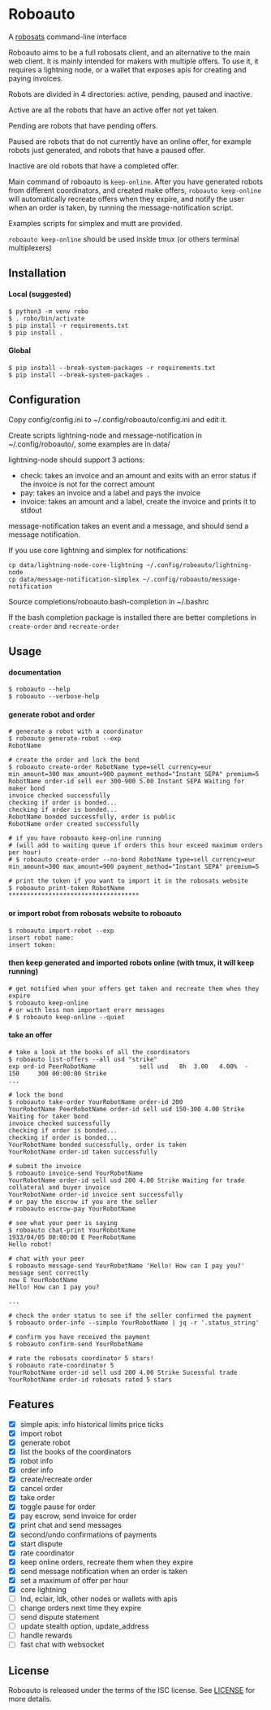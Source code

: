 # Roboauto

A [robosats](https://github.com/RoboSats/robosats) command-line interface

Roboauto aims to be a full robosats client, and an alternative to the main
web client. It is mainly intended for makers with multiple offers. To
use it, it requires a lightning node, or a wallet that exposes apis for
creating and paying invoices.

Robots are divided in 4 directories: active, pending, paused and inactive.

Active are all the robots that have an active offer not yet taken.

Pending are robots that have pending offers.

Paused are robots that do not currently have an online offer, for example
robots just generated, and robots that have a paused offer.

Inactive are old robots that have a completed offer.

Main command of roboauto is `keep-online`. After you have generated
robots from different coordinators, and created make offers, `roboauto
keep-online` will automatically recreate offers when they expire, and
notify the user when an order is taken, by running the message-notification
script.

Examples scripts for simplex and mutt are provided.

`roboauto keep-online` should be used inside tmux
(or others terminal multiplexers)

## Installation

#### Local (suggested)
```
$ python3 -m venv robo
$ . robo/bin/activate
$ pip install -r requirements.txt
$ pip install .
```

#### Global
```
$ pip install --break-system-packages -r requirements.txt
$ pip install --break-system-packages .
```

## Configuration

Copy config/config.ini to ~/.config/roboauto/config.ini and edit it.

Create scripts lightning-node and message-notification in
~/.config/roboauto/, some examples are in data/

lightning-node should support 3 actions:
* check: takes an invoice and an amount and exits with an error status
  if the invoice is not for the correct amount
* pay: takes an invoice and a label and pays the invoice
* invoice: takes an amount and a label, create the invoice and prints it
  to stdout

message-notification takes an event and a message, and should send a
message notification.

If you use core lightning and simplex for notifications:
```
cp data/lightning-node-core-lightning ~/.config/roboauto/lightning-node
cp data/message-notification-simplex ~/.config/roboauto/message-notification
```

Source completions/roboauto.bash-completion in ~/.bashrc

If the bash completion package is installed there are better completions in
`create-order` and `recreate-order`

## Usage

#### documentation
```
$ roboauto --help
$ roboauto --verbose-help
```

#### generate robot and order
```
# generate a robot with a coordinator
$ roboauto generate-robot --exp
RobotName

# create the order and lock the bond
$ roboauto create-order RobotName type=sell currency=eur min_amount=300 max_amount=900 payment_method="Instant SEPA" premium=5
RobotName order-id sell eur 300-900 5.00 Instant SEPA Waiting for maker bond
invoice checked successfully
checking if order is bonded...
checking if order is bonded...
RobotName bonded successfully, order is public
RobotName order created successfully

# if you have roboauto keep-online running
# (will add to waiting queue if orders this hour exceed maximum orders per hour)
# $ roboauto create-order --no-bond RobotName type=sell currency=eur min_amount=300 max_amount=900 payment_method="Instant SEPA" premium=5

# print the token if you want to import it in the robosats website
$ roboauto print-token RobotName
************************************
```

#### or import robot from robosats website to roboauto
```
$ roboauto import-robot --exp
insert robot name:
insert token:
```

#### then keep generated and imported robots online (with tmux, it will keep running)
```
# get notified when your offers get taken and recreate them when they expire
$ roboauto keep-online
# or with less non important erorr messages
# $ roboauto keep-online --quiet
```

#### take an offer
```
# take a look at the books of all the coordinators
$ roboauto list-offers --all usd "strike"
exp ord-id PeerRobotName            sell usd   8h  3.00   4.00%  -      150     300 00:00:00 Strike
...

# lock the bond
$ roboauto take-order YourRobotName order-id 200
YourRobotName PeerRobotName order-id sell usd 150-300 4.00 Strike Waiting for taker bond
invoice checked successfully
checking if order is bonded...
checking if order is bonded...
YourRobotName bonded successfully, order is taken
YourRobotName order-id taken successfully

# submit the invoice
$ roboauto invoice-send YourRobotName
YourRobotName order-id sell usd 200 4.00 Strike Waiting for trade collateral and buyer invoice
YourRobotName order-id invoice sent successfully
# or pay the escrow if you are the seller
# roboauto escrow-pay YourRobotName

# see what your peer is saying
$ roboauto chat-print YourRobotName
1933/04/05 00:00:00 E PeerRobotName
Hello robot!

# chat with your peer
$ roboauto message-send YourRobotName 'Hello! How can I pay you?'
message sent correctly
now E YourRobotName
Hello! How can I pay you?

...

# check the order status to see if the seller confirmed the payment
$ roboauto order-info --simple YourRobotName | jq -r '.status_string'

# confirm you have received the payment
$ roboauto confirm-send YourRobotName

# rate the robosats coordinator 5 stars!
$ roboauto rate-coordinator 5
YourRobotName order-id sell usd 200 4.00 Strike Sucessful trade
YourRobotName order-id robosats rated 5 stars
```

## Features

- [X] simple apis: info historical limits price ticks
- [X] import robot
- [X] generate robot
- [X] list the books of the coordinators
- [X] robot info
- [X] order info
- [X] create/recreate order
- [X] cancel order
- [X] take order
- [X] toggle pause for order
- [X] pay escrow, send invoice for order
- [X] print chat and send messages
- [X] second/undo confirmations of payments
- [X] start dispute
- [X] rate coordinator
- [X] keep online orders, recreate them when they expire
- [X] send message notification when an order is taken
- [X] set a maximum of offer per hour
- [X] core lightning
- [ ] lnd, eclair, ldk, other nodes or wallets with apis
- [ ] change orders next time they expire
- [ ] send dispute statement
- [ ] update stealth option, update_address
- [ ] handle rewards
- [ ] fast chat with websocket

## License

Roboauto is released under the terms of the ISC license.
See [LICENSE](LICENSE) for more details.
